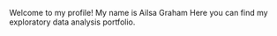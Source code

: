 Welcome to my profile! My name is Ailsa Graham
Here you can find my exploratory data analysis portfolio.


<!---
ailsaconnie/ailsaconnie is a ✨ special ✨ repository because its `README.md` (this file) appears on your GitHub profile.
You can click the Preview link to take a look at your changes.
--->

